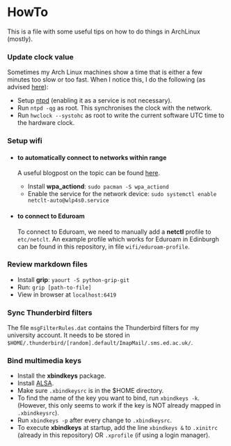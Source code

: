 # HowTo

This is a file with some useful tips on how to do things in ArchLinux (mostly).

### Update clock value

Sometimes my Arch Linux machines show a time that is either a few minutes too slow or too fast. 
When I notice this, I do the following (as advised [here](https://wiki.archlinux.org/index.php/time#Troubleshooting)):

* Setup [ntpd](https://wiki.archlinux.org/index.php/Network_Time_Protocol_daemon) (enabling it as a service is not necessary).
* Run `ntpd -qg` as root. This synchronises the clock with the network.
* Run `hwclock --systohc` as root to write the current software UTC time to the hardware clock.

### Setup wifi 

* #### to automatically connect to networks within range

  A useful blogpost on the topic can be found [here](http://blog.programmableproduction.com/2016/02/15/ArchLinux-Setting-Network-With-Netctl/).

  * Install **wpa_actiond**: `sudo pacman -S wpa_actiond`
  * Enable the service for the network device: `sudo systemctl enable netclt-auto@wlp4s0.service`

* #### to connect to Eduroam

  To connect to Eduroam, we need to manually add a **netctl** profile to `etc/netclt`. 
  An example profile which works for Eduroam in Edinburgh can be found in this repository, in file `wifi/eduroam-profile`.

### Review markdown files

* Install **grip**: `yaourt -S python-grip-git`
* Run: `grip [path-to-file]`
* View in browser at `localhost:6419`

### Sync Thunderbird filters

The file `msgFilterRules.dat` contains the Thunderbird filters for my university account.
It needs to be stored in `$HOME/.thunderbird/[random].default/ImapMail/.sms.ed.ac.uk/`.

### Bind multimedia keys 

* Install the **xbindkeys** package.
* Install [ALSA](https://wiki.archlinux.org/index.php/Advanced_Linux_Sound_Architecture).
* Make sure `.xbindkeysrc` is in the $HOME directory.
* To find the name of the key you want to bind, run `xbindkeys -k`.
  (However, this only seems to work if the key is NOT already mapped in `.xbindkeysrc`).
* Run `xbindkeys -p` after every change to `.xbindkeysrc`.
* To execute **xbindkeys** at startup, add the line `xbindkeys &` to `.xinitrc` (already in this repository) OR `.xprofile` (if using a login manager).
